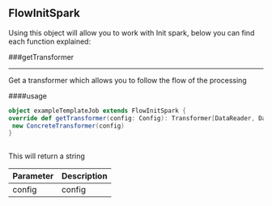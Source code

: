## FlowInitSpark

Using this object will allow you to work with Init spark, below you can find each function explained:

###getTransformer
____
Get a transformer which allows you to follow the flow of the processing

####usage   
   ```scala
object exampleTemplateJob extends FlowInitSpark {
  override def getTransformer(config: Config): Transformer[DataReader, DataWriter] =
    new ConcreteTransformer(config)
}
    
```
This will return a string

|**Parameter**|**Description**|
|-------------|---------------|
|config|config|